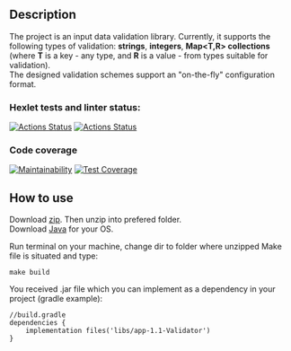 ## Description  
The project is an input data validation library. 
Currently, it supports the following types of validation: **strings**, **integers**, **Map<T,R> collections** (where **T** is a key - any type, and **R** is a value - from types suitable for validation).  
The designed validation schemes support an "on-the-fly" configuration format.

### Hexlet tests and linter status:
[![Actions Status](https://github.com/sergi-Jr/java-project-78/actions/workflows/hexlet-check.yml/badge.svg)](https://github.com/sergi-Jr/java-project-78/actions)
[![Actions Status](https://github.com/sergi-Jr/java-project-78/actions/workflows/main.yml/badge.svg)](https://github.com/sergi-Jr/java-project-78/actions)

### Code coverage
[![Maintainability](https://api.codeclimate.com/v1/badges/b8b2bbcb3497073cc12a/maintainability)](https://codeclimate.com/github/sergi-Jr/java-project-78/maintainability)
[![Test Coverage](https://api.codeclimate.com/v1/badges/b8b2bbcb3497073cc12a/test_coverage)](https://codeclimate.com/github/sergi-Jr/java-project-78/test_coverage)

## How to use
Download [zip](https://github.com/sergi-Jr/validator/archive/refs/heads/main.zip). Then unzip into prefered folder.  
Download [Java](https://www.java.com/ru/download/manual.jsp) for your OS.

Run terminal on your machine, change dir to folder where unzipped Make file is situated and type:
```
make build
```
You received .jar file which you can implement as a dependency in your project (gradle example):
```
//build.gradle
dependencies {
    implementation files('libs/app-1.1-Validator')
}
```
